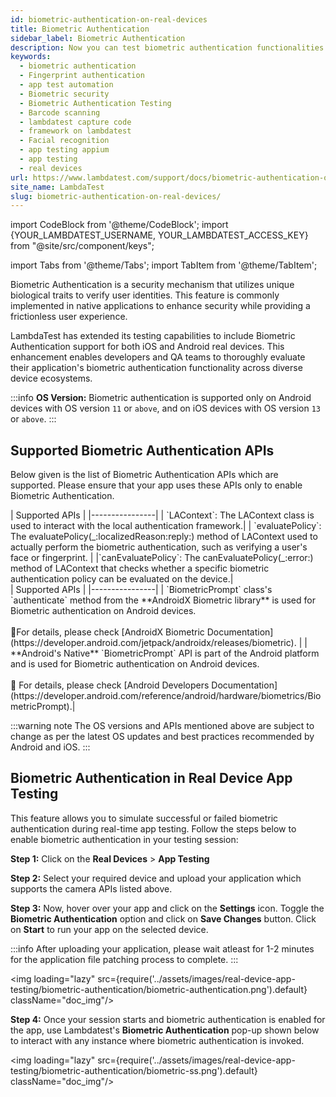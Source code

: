 ```yaml
---
id: biometric-authentication-on-real-devices
title: Biometric Authentication
sidebar_label: Biometric Authentication
description: Now you can test biometric authentication functionalities such as fingerprint or face recognition in your app on LambdaTest Real Device Cloud Platform with 3000+ real mobile devices.
keywords:
  - biometric authentication
  - Fingerprint authentication
  - app test automation
  - Biometric security
  - Biometric Authentication Testing
  - Barcode scanning
  - lambdatest capture code
  - framework on lambdatest
  - Facial recognition
  - app testing appium
  - app testing
  - real devices
url: https://www.lambdatest.com/support/docs/biometric-authentication-on-real-devices/
site_name: LambdaTest
slug: biometric-authentication-on-real-devices/
---
```


import CodeBlock from '@theme/CodeBlock';
import {YOUR_LAMBDATEST_USERNAME, YOUR_LAMBDATEST_ACCESS_KEY} from "@site/src/component/keys";

import Tabs from '@theme/Tabs';
import TabItem from '@theme/TabItem';

<script type="application/ld+json"
      dangerouslySetInnerHTML={{ __html: JSON.stringify({
       "@context": "https://schema.org",
        "@type": "BreadcrumbList",
        "itemListElement": [{
          "@type": "ListItem",
          "position": 1,
          "name": "Home",
          "item": "https://www.lambdatest.com"
        },{
          "@type": "ListItem",
          "position": 2,
          "name": "Support",
          "item": "https://www.lambdatest.com/support/docs/"
        },{
          "@type": "ListItem",
          "position": 3,
          "name": "Biometric Authentication",
          "item": "https://www.lambdatest.com/support/docs/biometric-authentication-on-real-devices/"
        }]
      })
    }}
></script>
Biometric Authentication is a security mechanism that utilizes unique biological traits to verify user identities. This feature is commonly implemented in native applications to enhance security while providing a frictionless user experience.

LambdaTest has extended its testing capabilities to include Biometric Authentication support for both iOS and Android real devices. This enhancement enables developers and QA teams to thoroughly evaluate their application's biometric authentication functionality across diverse device ecosystems.

<div className="ytframe"> 
<div className="youtube" data-embed="32e7bBHiYKg">
    <div className="play-button"></div>
</div>
</div>

:::info
**OS Version:** Biometric authentication is supported only on Android devices with OS version `11` or `above`, and on iOS devices with OS version `13` or `above`.
:::

## Supported Biometric Authentication APIs

Below given is the list of Biometric Authentication APIs which are supported. Please ensure that your app uses these APIs only to enable Biometric Authentication.

<Tabs className="docs__val">

<TabItem value="bash" label="iOS" default>

  <div className="lambdatest__codeblock">
    | Supported APIs |
    |----------------|
    | `LAContext`: The LAContext class is used to interact with the local authentication framework.|
    | `evaluatePolicy`: The evaluatePolicy(_:localizedReason:reply:) method of LAContext used to actually perform the biometric authentication, such as verifying a user's face or fingerprint. |
    |`canEvaluatePolicy`: The canEvaluatePolicy(_:error:) method of LAContext that checks whether a specific biometric authentication policy can be evaluated on the device.|
  </div>

</TabItem>

<TabItem value="powershell" label="Android >= version 11" default>

  <div className="lambdatest__codeblock">
    | Supported APIs |
    |----------------|
    | `BiometricPrompt` class's `authenticate` method from the **AndroidX Biometric library** is used for Biometric authentication on Android devices. <br /><br />📕For details, please check [AndroidX Biometric Documentation](https://developer.android.com/jetpack/androidx/releases/biometric). |
    | **Android's Native** `BiometricPrompt` API is part of the Android platform and is used for Biometric authentication on Android devices.<br /><br />📕 For details, please check [Android Developers Documentation](https://developer.android.com/reference/android/hardware/biometrics/BiometricPrompt).|
  </div>

</TabItem>
</Tabs>

:::warning note
The OS versions and APIs mentioned above are subject to change as per the latest OS updates and best practices recommended by Android and iOS.
:::

## Biometric Authentication in Real Device App Testing

This feature allows you to simulate successful or failed biometric authentication during real-time app testing. Follow the steps below to enable biometric authentication in your testing session:

**Step 1:** Click on the **Real Devices** > **App Testing**

**Step 2:** Select your required device and upload your application which supports the camera APIs listed above.

**Step 3:** Now, hover over your app and click on the **Settings** icon. Toggle the **Biometric Authentication** option and click on **Save Changes** button. Click on **Start** to run your app on the selected device.

:::info
After uploading your application, please wait atleast for 1-2 minutes for the application file patching process to complete.
:::

<img loading="lazy" src={require('../assets/images/real-device-app-testing/biometric-authentication/biometric-authentication.png').default} className="doc_img"/>

**Step 4:** Once your session starts and biometric authentication is enabled for the app, use Lambdatest's **Biometric Authentication** pop-up shown below to interact with any instance where biometric authentication is invoked.

<img loading="lazy" src={require('../assets/images/real-device-app-testing/biometric-authentication/biometric-ss.png').default} className="doc_img"/>
